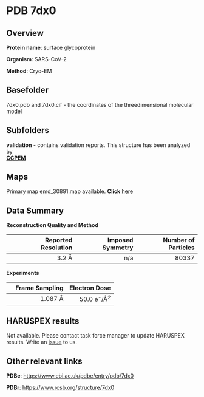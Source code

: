 # PDB 7dx0

## Overview

**Protein name**: surface glycoprotein

**Organism**: SARS-CoV-2

**Method**: Cryo-EM



## Basefolder

7dx0.pdb and 7dx0.cif - the coordinates of the threedimensional molecular model

## Subfolders





**validation** - contains validation reports. This structure has been analyzed by <br>     [**CCPEM**](https://github.com/thorn-lab/coronavirus_structural_task_force/tree/master/pdb/surface_glycoprotein/SARS-CoV-2/7dx0/validation/ccpem-validation)



## Maps

Primary map emd_30891.map available. **Click** [here](http://ftp.wwpdb.org/pub/emdb/structures/EMD-30891/map/) 

## Data Summary
**Reconstruction Quality and Method**

|   | Reported Resolution | Imposed Symmetry | Number of Particles |
|---|-------------:|----------------:|--------------:|
|   |3.2 Å|n/a|80337|

**Experiments**

|   | Frame Sampling | Electron Dose |
|---|-------------:|----------------:|
|   |1.087 Å|50.0 e<sup>-</sup>/Å<sup>2</sup>|

## HARUSPEX results

Not available. Please contact task force manager to update HARUSPEX results. Write an [issue](https://github.com/thorn-lab/coronavirus_structural_task_force/issues) to us.

## Other relevant links 
**PDBe**:  https://www.ebi.ac.uk/pdbe/entry/pdb/7dx0
 
**PDBr**: https://www.rcsb.org/structure/7dx0 
